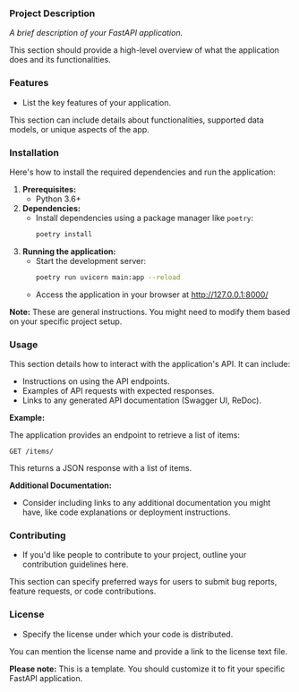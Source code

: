 ### Project Description

*A brief description of your FastAPI application.*

This section should provide a high-level overview of what the application does and its functionalities. 

### Features

* List the key features of your application.

This section can include details about functionalities, supported data models, or unique aspects of the app.

### Installation

Here's how to install the required dependencies and run the application:

1. **Prerequisites:**
    * Python 3.6+
2. **Dependencies:**
    * Install dependencies using a package manager like `poetry`:
        ```bash
        poetry install
        ```
3. **Running the application:**
    * Start the development server:
        ```bash
        poetry run uvicorn main:app --reload
        ```
    * Access the application in your browser at http://127.0.0.1:8000/

**Note:** These are general instructions. You might need to modify them based on your specific project setup.

### Usage

This section details how to interact with the application's API. It can include:

* Instructions on using the API endpoints. 
* Examples of API requests with expected responses.
* Links to any generated API documentation (Swagger UI, ReDoc).

**Example:**

The application provides an endpoint to retrieve a list of items:

```
GET /items/
```

This returns a JSON response with a list of items.

**Additional Documentation:**

* Consider including links to any additional documentation you might have, like code explanations or deployment instructions.

### Contributing

* If you'd like people to contribute to your project, outline your contribution guidelines here.

This section can specify preferred ways for users to submit bug reports, feature requests, or code contributions.

### License

* Specify the license under which your code is distributed.

You can mention the license name and provide a link to the license text file.

**Please note:** This is a template. You should customize it to fit your specific FastAPI application.
